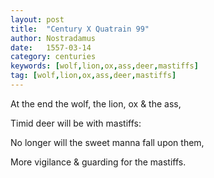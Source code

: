 ```yaml
---
layout: post
title:  "Century X Quatrain 99"
author: Nostradamus
date:   1557-03-14
category: centuries
keywords: [wolf,lion,ox,ass,deer,mastiffs]
tag: [wolf,lion,ox,ass,deer,mastiffs]
---
```


At the end the wolf, the lion, ox & the ass, 

Timid deer will be with mastiffs: 

No longer will the sweet manna fall upon them, 

More vigilance & guarding for the mastiffs.
